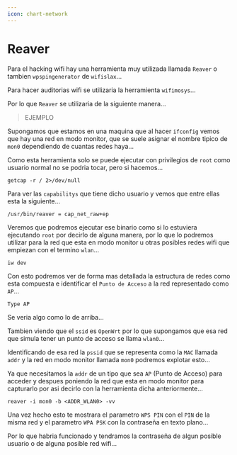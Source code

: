 ```yaml
---
icon: chart-network
---
```


# Reaver

Para el hacking wifi hay una herramienta muy utilizada llamada `Reaver` o tambien `wpspingenerator` de `wifislax`...

Para hacer auditorias wifi se utilizaria la herramienta `wifimosys`...

Por lo que `Reaver` se utilizaria de la siguiente manera...

> EJEMPLO

Supongamos que estamos en una maquina que al hacer `ifconfig` vemos que hay una red en modo monitor, que se suele asignar el nombre tipico de `mon0` dependiendo de cuantas redes haya...

Como esta herramienta solo se puede ejecutar con privilegios de `root` como usuario normal no se podria tocar, pero si hacemos...

```shell
getcap -r / 2>/dev/null
```

Para ver las `capabilitys` que tiene dicho usuario y vemos que entre ellas esta la siguiente...

```
/usr/bin/reaver = cap_net_raw+ep
```

Veremos que podremos ejecutar ese binario como si lo estuviera ejecutando `root` por decirlo de alguna manera, por lo que lo podremos utilizar para la red que esta en modo monitor u otras posibles redes wifi que empiezan con el termino `wlan`...

```shell
iw dev
```

Con esto podremos ver de forma mas detallada la estructura de redes como esta compuesta e identificar el `Punto de Acceso` a la red representado como `AP`...

```
Type AP
```

Se veria algo como lo de arriba...

Tambien viendo que el `ssid` es `OpenWrt` por lo que supongamos que esa red que simula tener un punto de acceso se llama `wlan0`...

Identificando de esa red la `pssid` que se representa como la `MAC` llamada `addr` y la red en modo monitor llamada `mon0` podremos explotar esto...

Ya que necesitamos la `addr` de un tipo que sea `AP` (Punto de Acceso) para acceder y despues poniendo la red que esta en modo monitor para capturarlo por asi decirlo con la herramienta dicha anteriormente...

```shell
reaver -i mon0 -b <ADDR_WLAN0> -vv
```

Una vez hecho esto te mostrara el parametro `WPS PIN` con el `PIN` de la misma red y el parametro `WPA PSK` con la contraseña en texto plano...

Por lo que habria funcionado y tendramos la contraseña de algun posible usuario o de alguna posible red wifi...


